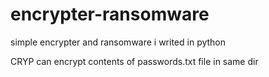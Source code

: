 # encrypter-ransomware
simple encrypter and ransomware i writed in python

CRYP can encrypt contents of passwords.txt file in same dir
